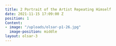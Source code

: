 ```yaml
---
title: 2 Portrait of the Artist Repeating Himself
date: 2021-11-15 17:09:00 Z
position: 1
Content:
- image: "/uploads/olsar-p1-26.jpg"
  image-position: middle
layout: olsar-3
---
```


